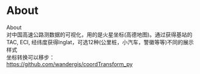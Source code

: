 # About
About<br>
对中国高速公路测数据的可视化，用的是火星坐标(高德地图)。通过获得基站的TAC, ECI, 经纬度获得lnglat，可选12种(公里桩，小汽车，警徽等等)不同的展示样式
<br>坐标转换可以移步：<br>
https://github.com/wandergis/coordTransform_py
